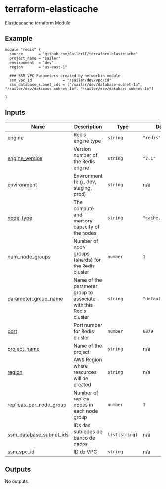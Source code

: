 # terraform-elasticache
Elasticacache terraform Module 

<!-- BEGIN_TF_DOCS -->


## Example

```hcl
module "redis" {
  source       = "github.com/SailerAI/terraform-elasticache"
  project_name = "sailer"
  environment  = "dev"
  region       = "us-east-1"

  ### SSM VPC Parameters created by networkin module
  ssm_vpc_id              = "/sailer/dev/vpc/id"
  ssm_database_subnet_ids = ["/sailer/dev/database-subnet-1a", "/sailer/dev/database-subnet-1b", "/sailer/dev/database-subnet-1c"]

}
```

## Inputs

| Name | Description | Type | Default | Required |
|------|-------------|------|---------|:--------:|
| <a name="input_engine"></a> [engine](#input\_engine) | Redis engine type | `string` | `"redis"` | no |
| <a name="input_engine_version"></a> [engine\_version](#input\_engine\_version) | Version number of the Redis engine | `string` | `"7.1"` | no |
| <a name="input_environment"></a> [environment](#input\_environment) | Environment (e.g., dev, staging, prod) | `string` | n/a | yes |
| <a name="input_node_type"></a> [node\_type](#input\_node\_type) | The compute and memory capacity of the nodes | `string` | `"cache.t4g.micro"` | no |
| <a name="input_num_node_groups"></a> [num\_node\_groups](#input\_num\_node\_groups) | Number of node groups (shards) for the Redis cluster | `number` | `1` | no |
| <a name="input_parameter_group_name"></a> [parameter\_group\_name](#input\_parameter\_group\_name) | Name of the parameter group to associate with this Redis cluster | `string` | `"default.redis7"` | no |
| <a name="input_port"></a> [port](#input\_port) | Port number for Redis cluster | `number` | `6379` | no |
| <a name="input_project_name"></a> [project\_name](#input\_project\_name) | Name of the project | `string` | n/a | yes |
| <a name="input_region"></a> [region](#input\_region) | AWS Region where resources will be created | `string` | n/a | yes |
| <a name="input_replicas_per_node_group"></a> [replicas\_per\_node\_group](#input\_replicas\_per\_node\_group) | Number of replica nodes in each node group | `number` | `1` | no |
| <a name="input_ssm_database_subnet_ids"></a> [ssm\_database\_subnet\_ids](#input\_ssm\_database\_subnet\_ids) | IDs das subredes de banco de dados | `list(string)` | n/a | yes |
| <a name="input_ssm_vpc_id"></a> [ssm\_vpc\_id](#input\_ssm\_vpc\_id) | ID do VPC | `string` | n/a | yes |

## Outputs

No outputs.  
<!-- END_TF_DOCS -->